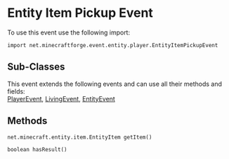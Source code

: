 # Entity Item Pickup Event

To use this event use the following import:
```groovy:no-line-numbers
import net.minecraftforge.event.entity.player.EntityItemPickupEvent
```

## Sub-Classes
This event extends the following events and can use all their methods and fields: <br>
[PlayerEvent](player_event/player_event.md), [LivingEvent](living_event/living_event.md), [EntityEvent](entity_event/entity_event.md)

## Methods
```groovy:no-line-numbers
net.minecraft.entity.item.EntityItem getItem()
```

```groovy:no-line-numbers
boolean hasResult()
```
